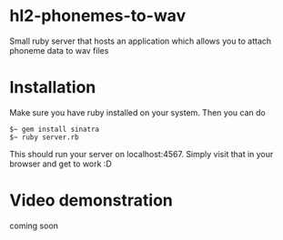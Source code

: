 # hl2-phonemes-to-wav
Small ruby server that hosts an application which allows you to attach phoneme data to wav files

# Installation

Make sure you have ruby installed on your system.
Then you can do
```
$~ gem install sinatra
$~ ruby server.rb
```

This should run your server on localhost:4567.
Simply visit that in your browser and get to work :D

# Video demonstration
coming soon